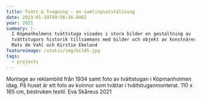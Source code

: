 ```yaml
---
title: Tvätt & Tvagning - en samlingsutställning
date: 2023-01-29T09:56:26.846Z
year: 2021
summary: |-
  I Köpmanholmens tvättstuga visades i stora bilder en gestaltning av 
  tvättstugors historik tillsammans med bilder och objekt av konstnärerna
  Mats de Vahl och Kirstie Ekelund
featureimage: /static/img/bild5.jpg
tags:
  - projects
---
```


Montage av reklambild från 1934 samt foto av tvättstugan i Köpmanholmen idag. På huset är ett foto av kvinnor som tvättar i tvättstuganmonterat. 110 x 165 cm, bestruken textil. Eva Skåreus 2021